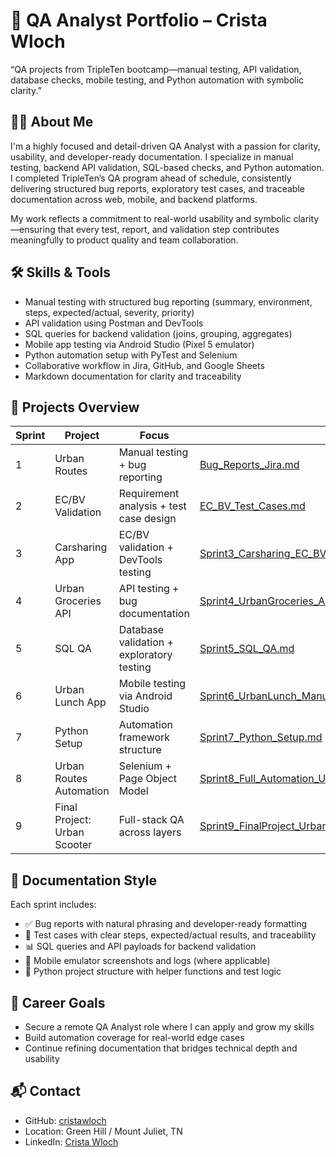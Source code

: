 # 🧪 QA Analyst Portfolio – Crista Wloch

“QA projects from TripleTen bootcamp—manual testing, API validation, database checks, mobile testing, and Python automation with symbolic clarity.”

## 👩‍💻 About Me

I'm a highly focused and detail-driven QA Analyst with a passion for clarity, usability, and developer-ready documentation. I specialize in manual testing, backend API validation, SQL-based checks, and Python automation. I completed TripleTen’s QA program ahead of schedule, consistently delivering structured bug reports, exploratory test cases, and traceable documentation across web, mobile, and backend platforms.

My work reflects a commitment to real-world usability and symbolic clarity—ensuring that every test, report, and validation step contributes meaningfully to product quality and team collaboration.


## 🛠️ Skills & Tools

- Manual testing with structured bug reporting (summary, environment, steps, expected/actual, severity, priority)
- API validation using Postman and DevTools
- SQL queries for backend validation (joins, grouping, aggregates)
- Mobile app testing via Android Studio (Pixel 5 emulator)
- Python automation setup with PyTest and Selenium
- Collaborative workflow in Jira, GitHub, and Google Sheets
- Markdown documentation for clarity and traceability

## 📁 Projects Overview

| Sprint | Project | Focus | Link |
|--------|--------|-------|------|
| 1 | Urban Routes | Manual testing + bug reporting | [Bug_Reports_Jira.md](Sprint-1_Manual-Testing/Bug_Reports_Jira.md) |
| 2 | EC/BV Validation | Requirement analysis + test case design | [EC_BV_Test_Cases.md](Sprint-2_Manual-Testing/EC_BV_Test_Cases.md) |
| 3 | Carsharing App | EC/BV validation + DevTools testing | [Sprint3_Carsharing_EC_BV_Validation.md](Sprint3_Carsharing_EC_BV_Validation.md) |
| 4 | Urban Groceries API | API testing + bug documentation | [Sprint4_UrbanGroceries_API_Validation_with_BugReports.md](Sprint4_UrbanGroceries_API_Validation_with_BugReports.md) |
| 5 | SQL QA | Database validation + exploratory testing | [Sprint5_SQL_QA.md](Sprint5_SQL_QA.md) |
| 6 | Urban Lunch App | Mobile testing via Android Studio | [Sprint6_UrbanLunch_ManualTesting_AndroidStudio.md](Sprint6_UrbanLunch_ManualTesting_AndroidStudio.md) |
| 7 | Python Setup | Automation framework structure | [Sprint7_Python_Setup.md](Sprint7_Python_Setup.md) |
| 8 | Urban Routes Automation | Selenium + Page Object Model | [Sprint8_Full_Automation_UrbanRoutes.md](Sprint8_Full_Automation_UrbanRoutes.md) |
| 9 | Final Project: Urban Scooter | Full-stack QA across layers | [Sprint9_FinalProject_UrbanScooter.md](Sprint9_FinalProject_UrbanScooter.md) |

## 🧾 Documentation Style

Each sprint includes:
- ✅ Bug reports with natural phrasing and developer-ready formatting
- 🧪 Test cases with clear steps, expected/actual results, and traceability
- 📊 SQL queries and API payloads for backend validation
- 📱 Mobile emulator screenshots and logs (where applicable)
- 🐍 Python project structure with helper functions and test logic

## 🎯 Career Goals

- Secure a remote QA Analyst role where I can apply and grow my skills
- Build automation coverage for real-world edge cases
- Continue refining documentation that bridges technical depth and usability

## 📬 Contact

- GitHub: [cristawloch](https://github.com/cristawloch)
- Location: Green Hill / Mount Juliet, TN
- LinkedIn: [Crista Wloch](https://www.linkedin.com/in/crista-wloch)
